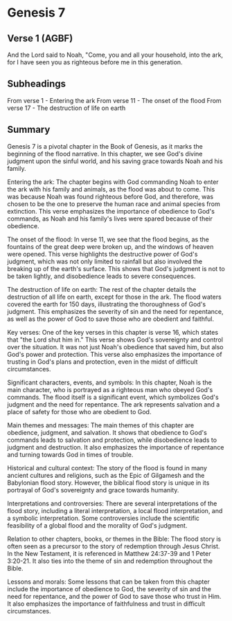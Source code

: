 # Genesis 7

## Verse 1 (AGBF)

And the Lord said to Noah, "Come, you and all your household, into the ark, for I have seen you as righteous before me in this generation.

## Subheadings

From verse 1 - Entering the ark
From verse 11 - The onset of the flood
From verse 17 - The destruction of life on earth

## Summary

Genesis 7 is a pivotal chapter in the Book of Genesis, as it marks the beginning of the flood narrative. In this chapter, we see God's divine judgment upon the sinful world, and his saving grace towards Noah and his family.

Entering the ark:
The chapter begins with God commanding Noah to enter the ark with his family and animals, as the flood was about to come. This was because Noah was found righteous before God, and therefore, was chosen to be the one to preserve the human race and animal species from extinction. This verse emphasizes the importance of obedience to God's commands, as Noah and his family's lives were spared because of their obedience.

The onset of the flood:
In verse 11, we see that the flood begins, as the fountains of the great deep were broken up, and the windows of heaven were opened. This verse highlights the destructive power of God's judgment, which was not only limited to rainfall but also involved the breaking up of the earth's surface. This shows that God's judgment is not to be taken lightly, and disobedience leads to severe consequences.

The destruction of life on earth:
The rest of the chapter details the destruction of all life on earth, except for those in the ark. The flood waters covered the earth for 150 days, illustrating the thoroughness of God's judgment. This emphasizes the severity of sin and the need for repentance, as well as the power of God to save those who are obedient and faithful.

Key verses:
One of the key verses in this chapter is verse 16, which states that "the Lord shut him in." This verse shows God's sovereignty and control over the situation. It was not just Noah's obedience that saved him, but also God's power and protection. This verse also emphasizes the importance of trusting in God's plans and protection, even in the midst of difficult circumstances.

Significant characters, events, and symbols:
In this chapter, Noah is the main character, who is portrayed as a righteous man who obeyed God's commands. The flood itself is a significant event, which symbolizes God's judgment and the need for repentance. The ark represents salvation and a place of safety for those who are obedient to God.

Main themes and messages:
The main themes of this chapter are obedience, judgment, and salvation. It shows that obedience to God's commands leads to salvation and protection, while disobedience leads to judgment and destruction. It also emphasizes the importance of repentance and turning towards God in times of trouble.

Historical and cultural context:
The story of the flood is found in many ancient cultures and religions, such as the Epic of Gilgamesh and the Babylonian flood story. However, the biblical flood story is unique in its portrayal of God's sovereignty and grace towards humanity.

Interpretations and controversies:
There are several interpretations of the flood story, including a literal interpretation, a local flood interpretation, and a symbolic interpretation. Some controversies include the scientific feasibility of a global flood and the morality of God's judgment.

Relation to other chapters, books, or themes in the Bible:
The flood story is often seen as a precursor to the story of redemption through Jesus Christ. In the New Testament, it is referenced in Matthew 24:37-39 and 1 Peter 3:20-21. It also ties into the theme of sin and redemption throughout the Bible.

Lessons and morals:
Some lessons that can be taken from this chapter include the importance of obedience to God, the severity of sin and the need for repentance, and the power of God to save those who trust in Him. It also emphasizes the importance of faithfulness and trust in difficult circumstances.